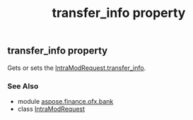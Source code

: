 ﻿---
title: transfer_info property
second_title: Aspose.Finance for Python via .NET API References
description: 
type: docs
weight: 40
url: /python-net/aspose.finance.ofx.bank/intramodrequest/transfer_info/
is_root: false
---

## transfer_info property


Gets or sets the [IntraModRequest.transfer_info](/finance/python-net/aspose.finance.ofx.bank/intramodrequest#transfer_info).

### See Also
* module [aspose.finance.ofx.bank](../../)
* class [IntraModRequest](/finance/python-net/aspose.finance.ofx.bank/intramodrequest)

